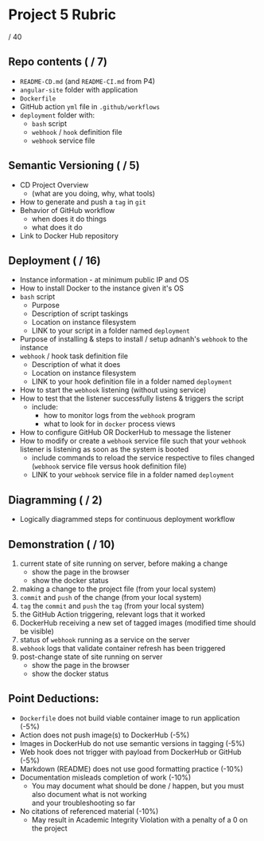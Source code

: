 # Project 5 Rubric

/ 40

## Repo contents ( / 7)

- `README-CD.md` (and `README-CI.md` from P4)
- `angular-site` folder with application
- `Dockerfile`
- GitHub action `yml` file in `.github/workflows`
- `deployment` folder with:
  - `bash` script
  - `webhook` / `hook` definition file
  - `webhook` service file

## Semantic Versioning ( / 5)

- CD Project Overview
  - (what are you doing, why, what tools)
- How to generate and push a `tag` in `git`
- Behavior of GitHub workflow
  - when does it do things
  - what does it do
- Link to Docker Hub repository

## Deployment ( / 16)

- Instance information - at minimum public IP and OS
- How to install Docker to the instance given it's OS
- `bash` script
  - Purpose
  - Description of script taskings
  - Location on instance filesystem
  - LINK to your script in a folder named `deployment`
- Purpose of installing & steps to install / setup adnanh's `webhook` to the instance
- `webhook` / hook task definition file
  - Description of what it does
  - Location on instance filesystem
  - LINK to your hook definition file in a folder named `deployment`
- How to start the `webhook` listening (without using service)
- How to test that the listener successfully listens & triggers the script
  - include:
    - how to monitor logs from the `webhook` program
    - what to look for in `docker` process views
- How to configure GitHub OR DockerHub to message the listener 
- How to modify or create a `webhook` service file such that your `webhook` listener is listening as soon as the system is booted
  - include commands to reload the service respective to files changed (`webhook` service file versus hook definition file)
  - LINK to your `webhook` service file in a folder named `deployment`

## Diagramming ( / 2)

- Logically diagrammed steps for continuous deployment workflow

## Demonstration ( / 10)

1. current state of site running on server, before making a change
    - show the page in the browser
    - show the docker status
2. making a change to the project file (from your local system)
3. `commit` and `push` of the change (from your local system)
4. `tag` the `commit` and `push` the `tag` (from your local system)
5. the GitHub Action triggering, relevant logs that it worked
6. DockerHub receiving a new set of tagged images (modified time should be visible)
7. status of `webhook` running as a service on the server
8. `webhook` logs that validate container refresh has been triggered
9. post-change state of site running on server
    - show the page in the browser
    - show the docker status

## Point Deductions:

- `Dockerfile` does not build viable container image to run application (-5%)
- Action does not push image(s) to DockerHub  (-5%)
- Images in DockerHub do not use semantic versions in tagging (-5%)
- Web hook does not trigger with payload from DockerHub or GitHub (-5%)
- Markdown (README) does not use good formatting practice (-10%)
- Documentation misleads completion of work (-10%)
  - You may document what should be done / happen, but you must also document what is not working  
  and your troubleshooting so far
- No citations of referenced material (-10%)
  - May result in Academic Integrity Violation with a penalty of a 0 on the project
